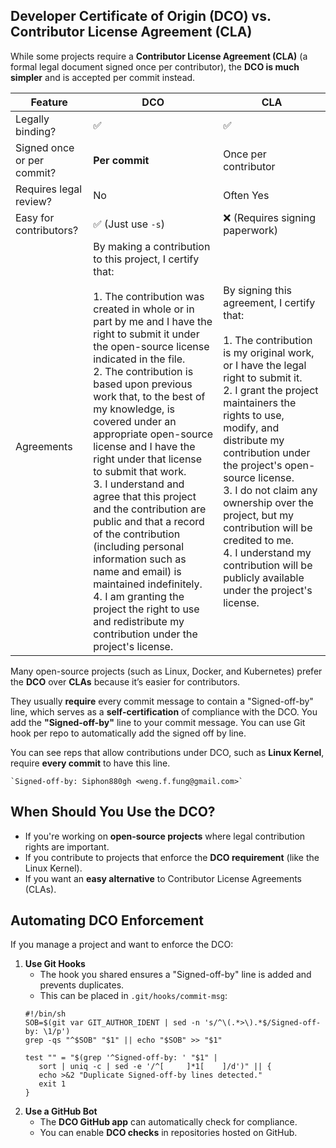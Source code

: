 ## **Developer Certificate of Origin (DCO) vs. Contributor License Agreement (CLA)**

While some projects require a **Contributor License Agreement (CLA)** (a formal legal document signed once per contributor), the **DCO is much simpler** and is accepted per commit instead.

| Feature                    | DCO                                                                                                                                                                                                                                                                                                                                                                                                                                                                                                                                                                                                                                                                                                                                              | CLA                                                                                                                                                                                                                                                                                                                                                                                                                                                                     |
| -------------------------- | ------------------------------------------------------------------------------------------------------------------------------------------------------------------------------------------------------------------------------------------------------------------------------------------------------------------------------------------------------------------------------------------------------------------------------------------------------------------------------------------------------------------------------------------------------------------------------------------------------------------------------------------------------------------------------------------------------------------------------------------------ | ----------------------------------------------------------------------------------------------------------------------------------------------------------------------------------------------------------------------------------------------------------------------------------------------------------------------------------------------------------------------------------------------------------------------------------------------------------------------- |
| Legally binding?           | ✅                                                                                                                                                                                                                                                                                                                                                                                                                                                                                                                                                                                                                                                                                                                                                | ✅                                                                                                                                                                                                                                                                                                                                                                                                                                                                       |
| Signed once or per commit? | **Per commit**                                                                                                                                                                                                                                                                                                                                                                                                                                                                                                                                                                                                                                                                                                                                   | Once per contributor                                                                                                                                                                                                                                                                                                                                                                                                                                                    |
| Requires legal review?     | No                                                                                                                                                                                                                                                                                                                                                                                                                                                                                                                                                                                                                                                                                                                                               | Often Yes                                                                                                                                                                                                                                                                                                                                                                                                                                                               |
| Easy for contributors?     | ✅ (Just use `-s`)                                                                                                                                                                                                                                                                                                                                                                                                                                                                                                                                                                                                                                                                                                                                | ❌ (Requires signing paperwork)                                                                                                                                                                                                                                                                                                                                                                                                                                          |
| Agreements                 | By making a contribution to this project, I certify that:<br><br>1. The contribution was created in whole or in part by me and I have the right to submit it under the open-source license indicated in the file.<br>2. The contribution is based upon previous work that, to the best of my knowledge, is covered under an appropriate open-source license and I have the right under that license to submit that work.<br>3. I understand and agree that this project and the contribution are public and that a record of the contribution (including personal information such as name and email) is maintained indefinitely.<br>4. I am granting the project the right to use and redistribute my contribution under the project's license. | By signing this agreement, I certify that:<br><br>1. The contribution is my original work, or I have the legal right to submit it.<br>2. I grant the project maintainers the rights to use, modify, and distribute my contribution under the project's open-source license.<br>3. I do not claim any ownership over the project, but my contribution will be credited to me.<br>4. I understand my contribution will be publicly available under the project's license. |

Many open-source projects (such as Linux, Docker, and Kubernetes) prefer the **DCO** over **CLAs** because it’s easier for contributors.

They usually **require** every commit message to contain a "Signed-off-by" line, which serves as a **self-certification** of compliance with the DCO. You add the **"Signed-off-by"** line to your commit message. You can use Git hook per repo to automatically add the signed off by line. 

You can see reps that allow contributions under DCO, such as **Linux Kernel**, require **every commit** to have this line.
```
`Signed-off-by: Siphon880gh <weng.f.fung@gmail.com>`
```

## **When Should You Use the DCO?**

- If you're working on **open-source projects** where legal contribution rights are important.
- If you contribute to projects that enforce the **DCO requirement** (like the Linux Kernel).
- If you want an **easy alternative** to Contributor License Agreements (CLAs).

## **Automating DCO Enforcement**

If you manage a project and want to enforce the DCO:

1. **Use Git Hooks**
    - The hook you shared ensures a "Signed-off-by" line is added and prevents duplicates.
    - This can be placed in `.git/hooks/commit-msg`:
	```
	#!/bin/sh
	SOB=$(git var GIT_AUTHOR_IDENT | sed -n 's/^\(.*>\).*$/Signed-off-by: \1/p')
	grep -qs "^$SOB" "$1" || echo "$SOB" >> "$1"
	
	test "" = "$(grep '^Signed-off-by: ' "$1" |
	   sort | uniq -c | sed -e '/^[ 	]*1[ 	]/d')" || {
	   echo >&2 "Duplicate Signed-off-by lines detected."
	   exit 1
	}
	```        
1. **Use a GitHub Bot**
    - The **DCO GitHub app** can automatically check for compliance.
    - You can enable **DCO checks** in repositories hosted on GitHub.